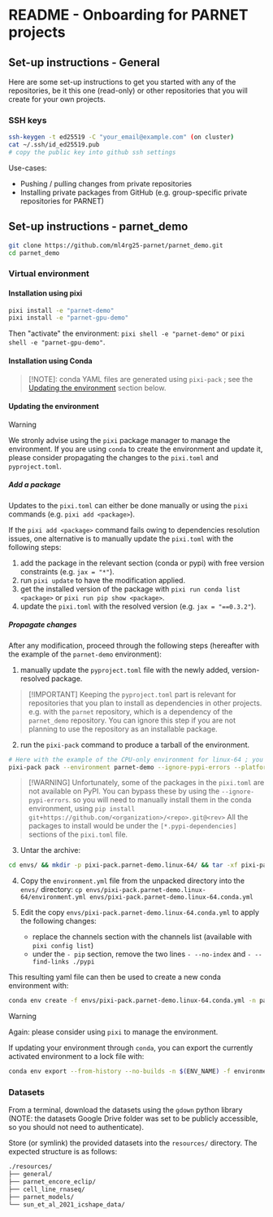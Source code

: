 # README - Onboarding for PARNET projects

## Set-up instructions - General

Here are some set-up instructions to get you started with any of the repositories, be it this one (read-only)
or other repositories that you will create for your own projects.

### SSH keys

```bash
ssh-keygen -t ed25519 -C "your_email@example.com" (on cluster)
cat ~/.ssh/id_ed25519.pub
# copy the public key into github ssh settings
```

Use-cases:

- Pushing / pulling changes from private repositories
- Installing private packages from GitHub (e.g. group-specific private repositories for PARNET)

## Set-up instructions - parnet_demo

```bash
git clone https://github.com/ml4rg25-parnet/parnet_demo.git
cd parnet_demo
```

### Virtual environment

#### Installation using pixi

```bash
pixi install -e "parnet-demo"
pixi install -e "parnet-gpu-demo"
```

Then "activate" the environment: `pixi shell -e "parnet-demo"` or `pixi shell -e "parnet-gpu-demo"`.

#### Installation using Conda

> [!NOTE]: conda YAML files are generated using `pixi-pack` ; see the [Updating the environment](#updating-the-environment) section below.

#### Updating the environment

> [!WARNING]
> We stronly advise using the `pixi` package manager to manage the environment.
> If you are using `conda` to create the environment and update it, please consider propagating the changes to the
> `pixi.toml` and `pyproject.toml`.


##### Add a package

Updates to the `pixi.toml` can either be done manually or using the `pixi` commands (e.g. `pixi add <package>`).

If the `pixi add <package>` command fails owing to dependencies resolution issues, one alternative is to manually
update the `pixi.toml` with the following steps:

1. add the package in the relevant section (conda or pypi) with free version constraints (e.g. `jax = "*"`).
2. run `pixi update` to have the modification applied.
3. get the installed version of the package with `pixi run conda list <package>` or `pixi run pip show <package>`.
4. update the `pixi.toml` with the resolved version (e.g. `jax = "==0.3.2"`).

##### Propagate changes

After any modification, proceed through the following steps (hereafter with the example of the `parnet-demo` environment):

1. manually update the `pyproject.toml` file with the newly added, version-resolved package.

> [!IMPORTANT] Keeping the `pyproject.toml` part is relevant for repositories that you plan to install as dependencies in other projects.
> e.g. with the `parnet` repository, which is a dependency of the `parnet_demo` repository.
> You can ignore this step if you are not planning to use the repository as an installable package.

2. run the `pixi-pack` command to produce a tarball of the environment.

  ```bash
  # Here with the example of the CPU-only environment for linux-64 ; you can generate multiple tarballs for different platforms.
  pixi-pack pack --environment parnet-demo --ignore-pypi-errors --platform linux-64 --output-file envs/pixi-pack.parnet-demo.linux-64.tar.gz ./pixi.toml
  ```

> [!WARNING] Unfortunately, some of the packages in the `pixi.toml` are not available on PyPI.
> You can bypass these by using the `--ignore-pypi-errors`.
> so you will need to manually install them in the conda environment, using `pip install git+https://github.com/<organization>/<repo>.git@<rev>`
> All the packages to install would be under the `[*.pypi-dependencies]` sections of the `pixi.toml` file.

3. Untar the archive:

  ```bash
  cd envs/ && mkdir -p pixi-pack.parnet-demo.linux-64/ && tar -xf pixi-pack.parnet-demo.linux-64.tar.gz -C pixi-pack.parnet-demo.linux-64/
  ```

4. Copy the `environment.yml` file from the unpacked directory into the `envs/` directory: `cp envs/pixi-pack.parnet-demo.linux-64/environment.yml envs/pixi-pack.parnet-demo.linux-64.conda.yml`

5. Edit the copy `envs/pixi-pack.parnet-demo.linux-64.conda.yml` to apply the following changes:
    - replace the channels section with the channels list (available with `pixi config list`)
    - under the `- pip` section, remove the two lines `- --no-index` and `- --find-links ./pypi`

This resulting yaml file can then be used to create a new conda environment with:

```bash
conda env create -f envs/pixi-pack.parnet-demo.linux-64.conda.yml -n parnet-demo
```

> [!WARNING]
> Again: please consider using `pixi` to manage the environment.


If updating your environment through `conda`, you can export the currently activated environment to a lock file with:

```bash
conda env export --from-history --no-builds -n $(ENV_NAME) -f environment.lock.yml
```


### Datasets

From a terminal, download the datasets using the `gdown` python library (NOTE: the datasets Google Drive
folder was set to be publicly accessible, so you should not need to authenticate).

Store (or symlink) the provided datasets into the `resources/` directory. The expected structure is as follows:

```bash
./resources/
├── general/
├── parnet_encore_eclip/
├── cell_line_rnaseq/
├── parnet_models/
└── sun_et_al_2021_icshape_data/
```
